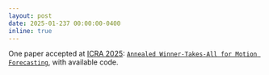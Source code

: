 ```yaml
---
layout: post
date: 2025-01-237 00:00:00-0400
inline: true
---
```


One paper accepted at <a href="https://2025.ieee-icra.org/" target="_blank">ICRA 2025</a>: <a href="https://valeoai.github.io/publications/awta/" target="_blank">`Annealed Winner-Takes-All for Motion Forecasting`</a>, with available code.
